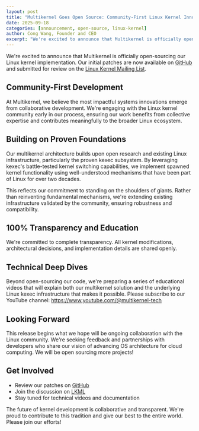 ```yaml
---
layout: post
title: "Multikernel Goes Open Source: Community-First Linux Kernel Innovation"
date: 2025-09-18
categories: [announcement, open-source, linux-kernel]
author: Cong Wang, Founder and CEO
excerpt: "We're excited to announce that Multikernel is officially open-sourcing our Linux kernel implementation, engaging with the Linux kernel community early in our process."
---
```


We're excited to announce that Multikernel is officially open-sourcing our Linux kernel implementation. Our initial patches are now available on [GitHub](https://github.com/multikernel/linux/commits/multikernel-part-1/) and submitted for review on the [Linux Kernel Mailing List](https://lore.kernel.org/lkml/20250918222607.186488-1-xiyou.wangcong@gmail.com/).

## Community-First Development

At Multikernel, we believe the most impactful systems innovations emerge from collaborative development. We're engaging with the Linux kernel community early in our process, ensuring our work benefits from collective expertise and contributes meaningfully to the broader Linux ecosystem.

## Building on Proven Foundations

Our multikernel architecture builds upon open research and existing Linux infrastructure, particularly the proven kexec subsystem. By leveraging kexec's battle-tested kernel switching capabilities, we implement spawned kernel functionality using well-understood mechanisms that have been part of Linux for over two decades.

This reflects our commitment to standing on the shoulders of giants. Rather than reinventing fundamental mechanisms, we're extending existing infrastructure validated by the community, ensuring robustness and compatibility.

## 100% Transparency and Education

We're committed to complete transparency. All kernel modifications, architectural decisions, and implementation details are shared openly.

## Technical Deep Dives

Beyond open-sourcing our code, we're preparing a series of educational videos that will explain both our multikernel solution and the underlying Linux kexec infrastructure that makes it possible. Please subscribe to our YouTube channel: https://www.youtube.com/@multikernel-tech

## Looking Forward

This release begins what we hope will be ongoing collaboration with the Linux community. We're seeking feedback and partnerships with developers who share our vision of advancing OS architecture for cloud computing. We will be open sourcing more projects!

## Get Involved

- Review our patches on [GitHub](https://github.com/multikernel/linux/commits/multikernel-part-1/)
- Join the discussion on [LKML](https://lore.kernel.org/lkml/20250918222607.186488-1-xiyou.wangcong@gmail.com/)
- Stay tuned for technical videos and documentation

The future of kernel development is collaborative and transparent. We're proud to contribute to this tradition and give our best to the entire world. Please join our efforts!
